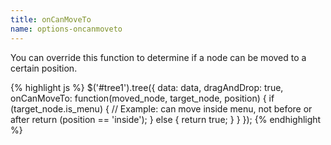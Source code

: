 ```yaml
---
title: onCanMoveTo
name: options-oncanmoveto
---
```


You can override this function to determine if a node can be moved to a certain position.

{% highlight js %}
$('#tree1').tree({
data: data,
dragAndDrop: true,
onCanMoveTo: function(moved_node, target_node, position) {
if (target_node.is_menu) {
// Example: can move inside menu, not before or after
return (position == 'inside');
}
else {
return true;
}
}
});
{% endhighlight %}
